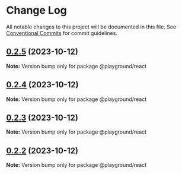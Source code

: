 # Change Log

All notable changes to this project will be documented in this file.
See [Conventional Commits](https://conventionalcommits.org) for commit guidelines.

## [0.2.5](https://github.com/paulAlexSerban/prj--playground-react/compare/@playground/react@0.2.4...@playground/react@0.2.5) (2023-10-12)

**Note:** Version bump only for package @playground/react

## [0.2.4](https://github.com/paulAlexSerban/prj--playground-react/compare/@playground/react@0.2.3...@playground/react@0.2.4) (2023-10-12)

**Note:** Version bump only for package @playground/react

## [0.2.3](https://github.com/paulAlexSerban/prj--playground-react/compare/@playground/react@0.2.2...@playground/react@0.2.3) (2023-10-12)

**Note:** Version bump only for package @playground/react

## [0.2.2](https://github.com/paulAlexSerban/prj--playground-react/compare/@playground/react@0.2.1...@playground/react@0.2.2) (2023-10-12)

**Note:** Version bump only for package @playground/react
